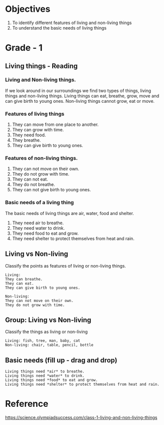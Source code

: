 # Objectives

1. To identify different features of living and non-living things
2. To understand the basic needs of living things

# Grade - 1
## Living things - Reading
### Living and Non-living things.
If we look around in our surroundings we find two types of things, living things and non-living things. Living things can eat, breathe, grow, move and can give birth to young ones. Non-living things cannot grow, eat or move.

### Features of living things
1. They can move from one place to another.
2. They can grow with time.
3. They need food.
4. They breathe.
5. They can give birth to young ones.

### Features of non-living things.
1. They can not move on their own.
2. They do not grow with time.
3. They can not eat.
4. They do not breathe.
5. They can not give birth to young ones.

### Basic needs of a living thing
The basic needs of living things are air, water, food and shelter.
1. They need air to breathe.
2. They need water to drink.
3. They need food to eat and grow.
4. They need shelter to protect themselves from heat and rain.

## Living vs Non-living
Classify the points as features of living or non-living things.
```
Living:
They can breathe.
They can eat.
They can give birth to young ones.

Non-living:
They can not move on their own.
They do not grow with time.
```
## Group: Living vs Non-living
Classify the things as living or non-living
```
Living: fish, tree, man, baby, cat
Non-living: chair, table, pencil, bottle
```
## Basic needs (fill up - drag and drop)
```
Living things need *air* to breathe.
Living things need *water* to drink.
Living things need *food* to eat and grow.
Living things need *shelter* to protect themselves from heat and rain.
```
# Reference
https://science.olympiadsuccess.com/class-1-living-and-non-living-things



